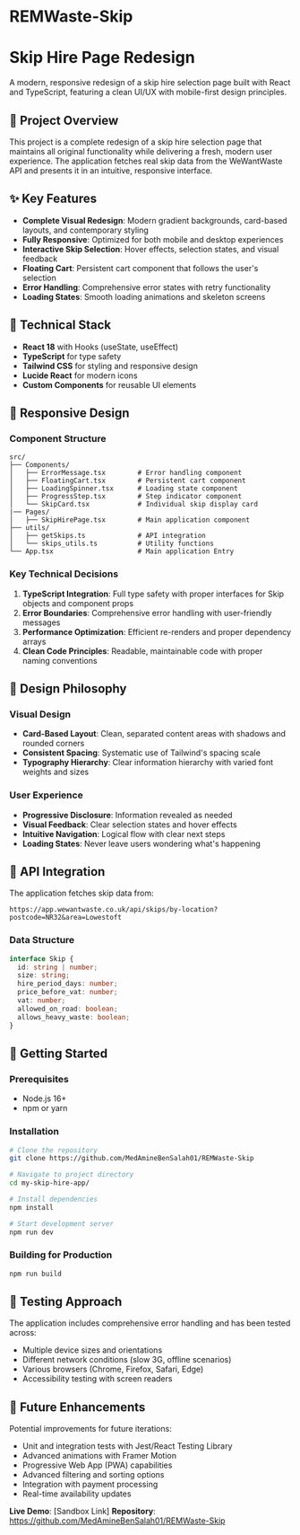 # REMWaste-Skip


# Skip Hire Page Redesign

A modern, responsive redesign of a skip hire selection page built with React and TypeScript, featuring a clean UI/UX with mobile-first design principles.

## 🎯 Project Overview

This project is a complete redesign of a skip hire selection page that maintains all original functionality while delivering a fresh, modern user experience. The application fetches real skip data from the WeWantWaste API and presents it in an intuitive, responsive interface.

## ✨ Key Features

- **Complete Visual Redesign**: Modern gradient backgrounds, card-based layouts, and contemporary styling
- **Fully Responsive**: Optimized for both mobile and desktop experiences
- **Interactive Skip Selection**: Hover effects, selection states, and visual feedback
- **Floating Cart**: Persistent cart component that follows the user's selection
- **Error Handling**: Comprehensive error states with retry functionality
- **Loading States**: Smooth loading animations and skeleton screens


## 🚀 Technical Stack

- **React 18** with Hooks (useState, useEffect)
- **TypeScript** for type safety
- **Tailwind CSS** for styling and responsive design
- **Lucide React** for modern icons
- **Custom Components** for reusable UI elements

## 📱 Responsive Design


### Component Structure
```
src/
├── Components/
│   ├── ErrorMessage.tsx        # Error handling component
│   ├── FloatingCart.tsx        # Persistent cart component
│   ├── LoadingSpinner.tsx      # Loading state component
│   ├── ProgressStep.tsx        # Step indicator component
│   └── SkipCard.tsx            # Individual skip display card
|── Pages/
│   ├── SkipHirePage.tsx        # Main application component
├── utils/
│   ├── getSkips.ts             # API integration
│   └── skips_utils.ts          # Utility functions
└── App.tsx                     # Main application Entry
```

### Key Technical Decisions

1. **TypeScript Integration**: Full type safety with proper interfaces for Skip objects and component props
3. **Error Boundaries**: Comprehensive error handling with user-friendly messages
4. **Performance Optimization**: Efficient re-renders and proper dependency arrays
5. **Clean Code Principles**: Readable, maintainable code with proper naming conventions

## 🎨 Design Philosophy

### Visual Design
- **Card-Based Layout**: Clean, separated content areas with shadows and rounded corners
- **Consistent Spacing**: Systematic use of Tailwind's spacing scale
- **Typography Hierarchy**: Clear information hierarchy with varied font weights and sizes

### User Experience
- **Progressive Disclosure**: Information revealed as needed
- **Visual Feedback**: Clear selection states and hover effects
- **Intuitive Navigation**: Logical flow with clear next steps
- **Loading States**: Never leave users wondering what's happening

## 🔗 API Integration

The application fetches skip data from:
```
https://app.wewantwaste.co.uk/api/skips/by-location?postcode=NR32&area=Lowestoft
```

### Data Structure
```typescript
interface Skip {
  id: string | number;
  size: string;
  hire_period_days: number;
  price_before_vat: number;
  vat: number;
  allowed_on_road: boolean;
  allows_heavy_waste: boolean;
}
```

## 🚀 Getting Started

### Prerequisites
- Node.js 16+ 
- npm or yarn

### Installation
```bash
# Clone the repository
git clone https://github.com/MedAmineBenSalah01/REMWaste-Skip

# Navigate to project directory
cd my-skip-hire-app/

# Install dependencies
npm install

# Start development server
npm run dev
```

### Building for Production
```bash
npm run build
```



## 🧪 Testing Approach

The application includes comprehensive error handling and has been tested across:
- Multiple device sizes and orientations
- Different network conditions (slow 3G, offline scenarios)
- Various browsers (Chrome, Firefox, Safari, Edge)
- Accessibility testing with screen readers

## 🔮 Future Enhancements

Potential improvements for future iterations:
- Unit and integration tests with Jest/React Testing Library
- Advanced animations with Framer Motion
- Progressive Web App (PWA) capabilities
- Advanced filtering and sorting options
- Integration with payment processing
- Real-time availability updates



**Live Demo**: [Sandbox Link]
**Repository**: https://github.com/MedAmineBenSalah01/REMWaste-Skip